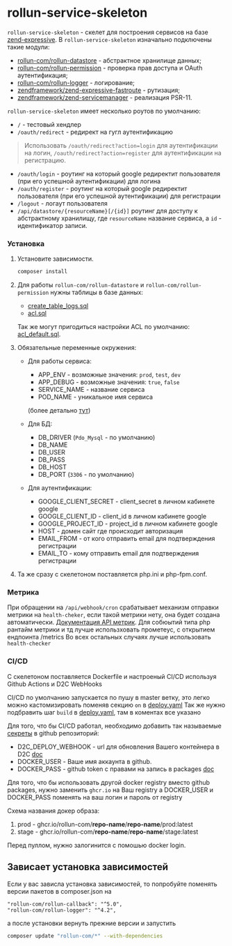 
# rollun-service-skeleton

`rollun-service-skeleton` - скелет для построения сервисов на базе [zend-expressive](https://docs.zendframework.com/zend-expressive/).
В `rollun-service-skeleton` изначально подключены такие модули:
* [rollun-com/rollun-datastore](https://github.com/rollun-com/rollun-datastore) - абстрактное хранилище данных;
* [rollun-com/rollun-permission](https://github.com/rollun-com/rollun-permission) - проверка прав доступа и OAuth аутентификация;
* [rollun-com/rollun-logger](https://github.com/rollun-com/rollun-logger) - логирование;
* [zendframework/zend-expressive-fastroute](https://github.com/zendframework/zend-expressive-fastroute) - рутизация;
* [zendframework/zend-servicemanager](https://github.com/zendframework/zend-servicemanager) - реализация PSR-11.

`rollun-service-skeleton` имеет несколько роутов по умолчанию:
* `/` - тестовый хендлер
* `/oauth/redirect` - редирект на гугл аутентификацию
> Использовать `/oauth/redirect?action=login` для аутентификации на логин, `/oauth/redirect?action=register` для 
аутентификации на регистрацию.
* `/oauth/login` - роутинг на который google редиректит пользователя (при его успешной аутентификации) для логина
* `/oauth/register` - роутинг на который google редиректит пользователя (при его успешной аутентификации) для регистрации
* `/logout` - логаут пользователя
* `/api/datastore/{resourceName}[/{id}]` роутинг для доступу к абстрактному хранилищу, где `resourceName` название 
сервиса, а `id` - идентификатор записи.

### Установка

1. Установите зависимости.
    ```bash
    composer install
    ```

2. Для работы `rollun-com/rollun-datastore` и `rollun-com/rollun-permission` нужны таблицы в базе данных:
    * [create_table_logs.sql](https://github.com/rollun-com/rollun-logger/blob/4.2.1/src/create_table_logs.sql)
    * [acl.sql](https://github.com/rollun-com/rollun-permission/blob/4.0.0/src/Permission/src/acl.sql)
    
    Так же могут пригодиться настройки ACL по умолчанию: [acl_default.sql](/data/acl_default.sql).

3. Обязательные переменные окружения:
    * Для работы сервиса:
        - APP_ENV - возможные значения: `prod`, `test`, `dev`
        - APP_DEBUG - возможные значения: `true`, `false`
        - SERVICE_NAME - название сервиса
        - POD_NAME - уникальное имя сервиса
        
        (более детально [тут](https://github.com/rollun-com/all-standards/blob/master/docs/rsr/RSR_3.md))
    * Для БД:
        - DB_DRIVER (`Pdo_Mysql` - по умолчанию)
        - DB_NAME
        - DB_USER
        - DB_PASS
        - DB_HOST
        - DB_PORT (`3306` - по умолчанию)
    
    * Для аутентификации:
        - GOOGLE_CLIENT_SECRET - client_secret в личном кабинете google
        - GOOGLE_CLIENT_ID - client_id в личном кабинете google
        - GOOGLE_PROJECT_ID - project_id в личном кабинете google
        - HOST - домен сайт где происходит авторизация
        - EMAIL_FROM - от кого отправить email для подтверждения регистрации
        - EMAIL_TO - кому отправить email для подтверждения регистрации

4. Та же сразу с скелетоном поставляется php.ini и php-fpm.conf.

### Метрика
При обращении на `/api/webhook/cron` срабатывает механизм отправки метрики на `health-cheker`, если такой метрики нету, 
она будет создана автоматически. [Документация API метрик](https://docs.rollun.net/health-checker/).
Для собюытий типа php рантайм метрики и тд лучше использховать прометеус, с открытием ендпоинта /metrics
Во всех остальных случаях лучше использовать `health-checker`

### CI/CD

С скелетоном поставляется Dockerfile и настроеный CI/CD используя Github Actions и D2C WebHooks

CI/CD по умолчанию запускается по пушу в master ветку, 
это легко можно кастомизировать поменяв секцию `on` в [deploy.yaml](/.github/workflows/deploy.yml)
Так же нужно подбравить шаг `build` в [deploy.yaml](/.github/workflows/deploy.yml), там в коментах все указано

Для того, что бы CI/CD работал, необходимо добавить так называемые [секреты](https://docs.github.com/en/free-pro-team@latest/actions/reference/encrypted-secrets) в github репозиторий:

- D2C_DEPLOY_WEBHOOK - url для обновления Вашего контейнера в D2C [doc](https://docs.d2c.io/platform/webhooks/)
- DOCKER_USER - Ваше имя аккаунта в github.
- DOCKER_PASS - github token с правами на запись в packages [doc](https://docs.github.com/en/free-pro-team@latest/github/authenticating-to-github/creating-a-personal-access-token)

Для того, что бы использовать другой docker registry вместо github packages, нужно заменить `ghcr.io` на Ваш registry 
а DOCKER_USER и DOCKER_PASS поменять на ваш логин и пароль от registry

Схема названия докер образа:
1. prod - ghcr.io/rollun-com/**repo-name**/**repo-name**/prod:latest
1. stage - ghcr.io/rollun-com/**repo-name**/**repo-name**/stage:latest

Перед пуллом, нужно залогинится с помошью docker login.

## Зависает установка зависимостей
Если у вас зависла установка зависимостей, то попробуйте поменять версии пакетов в composer.json на
```
"rollun-com/rollun-callback": "^5.0",
"rollun-com/rollun-logger": "^4.2",
```
а после установки вернуть прежние версии и запустить
```bash
composer update "rollun-com/*" --with-dependencies
```
